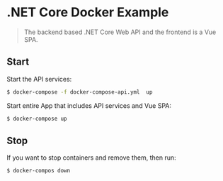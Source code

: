 # .NET Core Docker Example

> The backend based .NET Core Web API and the frontend is a Vue SPA.

## Start

Start the API services:
```bash
$ docker-compose -f docker-compose-api.yml  up
```

Start entire App that includes API services and Vue SPA:
```bash
$ docker-compose up
```

## Stop

If you want to stop containers and remove them, then run:
```
$ docker-compos down
```
